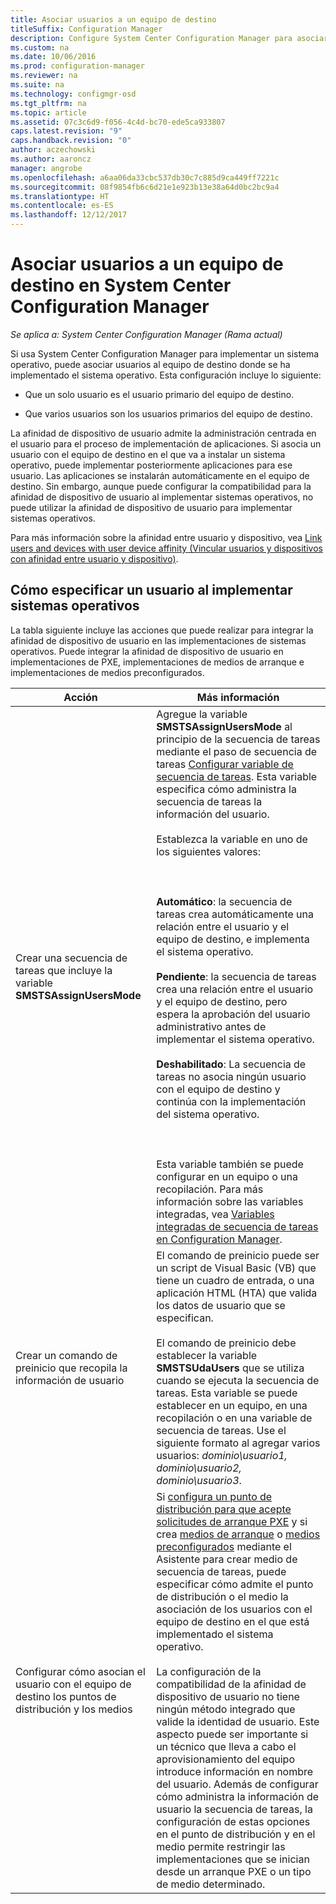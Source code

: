 ```yaml
---
title: Asociar usuarios a un equipo de destino
titleSuffix: Configuration Manager
description: Configure System Center Configuration Manager para asociar usuarios a equipos de destino al implementar sistemas operativos.
ms.custom: na
ms.date: 10/06/2016
ms.prod: configuration-manager
ms.reviewer: na
ms.suite: na
ms.technology: configmgr-osd
ms.tgt_pltfrm: na
ms.topic: article
ms.assetid: 07c3c6d9-f056-4c4d-bc70-ede5ca933807
caps.latest.revision: "9"
caps.handback.revision: "0"
author: aczechowski
ms.author: aaroncz
manager: angrobe
ms.openlocfilehash: a6aa06da33cbc537db30c7c885d9ca449ff7221c
ms.sourcegitcommit: 08f9854fb6c6d21e1e923b13e38a64d0bc2bc9a4
ms.translationtype: HT
ms.contentlocale: es-ES
ms.lasthandoff: 12/12/2017
---
```

# <a name="associate-users-with-a-destination-computer-in-system-center-configuration-manager"></a>Asociar usuarios a un equipo de destino en System Center Configuration Manager

*Se aplica a: System Center Configuration Manager (Rama actual)*

Si usa System Center Configuration Manager para implementar un sistema operativo, puede asociar usuarios al equipo de destino donde se ha implementado el sistema operativo. Esta configuración incluye lo siguiente:  

-   Que un solo usuario es el usuario primario del equipo de destino.  

-   Que varios usuarios son los usuarios primarios del equipo de destino.  

 La afinidad de dispositivo de usuario admite la administración centrada en el usuario para el proceso de implementación de aplicaciones. Si asocia un usuario con el equipo de destino en el que va a instalar un sistema operativo, puede implementar posteriormente aplicaciones para ese usuario. Las aplicaciones se instalarán automáticamente en el equipo de destino. Sin embargo, aunque puede configurar la compatibilidad para la afinidad de dispositivo de usuario al implementar sistemas operativos, no puede utilizar la afinidad de dispositivo de usuario para implementar sistemas operativos.  

 Para más información sobre la afinidad entre usuario y dispositivo, vea [Link users and devices with user device affinity (Vincular usuarios y dispositivos con afinidad entre usuario y dispositivo)](../../apps/deploy-use/link-users-and-devices-with-user-device-affinity.md).  

## <a name="how-to-specify-a-user-when-you-deploy-operating-systems"></a>Cómo especificar un usuario al implementar sistemas operativos  
 La tabla siguiente incluye las acciones que puede realizar para integrar la afinidad de dispositivo de usuario en las implementaciones de sistemas operativos. Puede integrar la afinidad de dispositivo de usuario en implementaciones de PXE, implementaciones de medios de arranque e implementaciones de medios preconfigurados.  

|Acción|Más información|  
|------------|----------------------|  
|Crear una secuencia de tareas que incluye la variable **SMSTSAssignUsersMode**|Agregue la variable **SMSTSAssignUsersMode** al principio de la secuencia de tareas mediante el paso de secuencia de tareas [Configurar variable de secuencia de tareas](../../osd/understand/task-sequence-steps.md#BKMK_SetTaskSequenceVariable). Esta variable especifica cómo administra la secuencia de tareas la información del usuario.<br /><br /> Establezca la variable en uno de los siguientes valores:<br /><br /> <br /><br /> **Automático**: la secuencia de tareas crea automáticamente una relación entre el usuario y el equipo de destino, e implementa el sistema operativo.<br /><br /> **Pendiente**: la secuencia de tareas crea una relación entre el usuario y el equipo de destino, pero espera la aprobación del usuario administrativo antes de implementar el sistema operativo.<br /><br /> **Deshabilitado**: La secuencia de tareas no asocia ningún usuario con el equipo de destino y continúa con la implementación del sistema operativo.<br /><br /> <br /><br /> Esta variable también se puede configurar en un equipo o una recopilación. Para más información sobre las variables integradas, vea [Variables integradas de secuencia de tareas en Configuration Manager](../../osd/understand/task-sequence-built-in-variables.md).|  
|Crear un comando de preinicio que recopila la información de usuario|El comando de preinicio puede ser un script de Visual Basic (VB) que tiene un cuadro de entrada, o una aplicación HTML (HTA) que valida los datos de usuario que se especifican.<br /><br /> El comando de preinicio debe establecer la variable **SMSTSUdaUsers** que se utiliza cuando se ejecuta la secuencia de tareas. Esta variable se puede establecer en un equipo, en una recopilación o en una variable de secuencia de tareas. Use el siguiente formato al agregar varios usuarios: *dominio\usuario1, dominio\usuario2, dominio\usuario3*.|  
|Configurar cómo asocian el usuario con el equipo de destino los puntos de distribución y los medios|Si [configura un punto de distribución para que acepte solicitudes de arranque PXE](https://technet.microsoft.com/library/mt627944\(TechNet.10\).aspx#BKMK_PXEDistributionPoint) y si crea [medios de arranque](http://technet.microsoft.com/library/mt627921\(TechNet.10\).aspx) o [medios preconfigurados](https://technet.microsoft.com/library/mt627922\(TechNet.10\).aspx) mediante el Asistente para crear medio de secuencia de tareas, puede especificar cómo admite el punto de distribución o el medio la asociación de los usuarios con el equipo de destino en el que está implementado el sistema operativo.<br /><br /> La configuración de la compatibilidad de la afinidad de dispositivo de usuario no tiene ningún método integrado que valide la identidad de usuario. Este aspecto puede ser importante si un técnico que lleva a cabo el aprovisionamiento del equipo introduce información en nombre del usuario. Además de configurar cómo administra la información de usuario la secuencia de tareas, la configuración de estas opciones en el punto de distribución y en el medio permite restringir las implementaciones que se inician desde un arranque PXE o un tipo de medio determinado.|  
